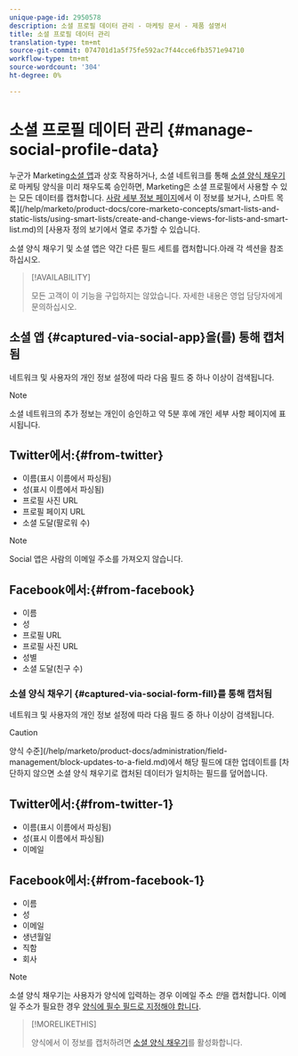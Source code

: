 ```yaml
---
unique-page-id: 2950578
description: 소셜 프로필 데이터 관리 - 마케팅 문서 - 제품 설명서
title: 소셜 프로필 데이터 관리
translation-type: tm+mt
source-git-commit: 074701d1a5f75fe592ac7f44cce6fb3571e94710
workflow-type: tm+mt
source-wordcount: '304'
ht-degree: 0%

---
```



# 소셜 프로필 데이터 관리 {#manage-social-profile-data}

누군가 Marketing[소셜 앱](/help/marketo/product-docs/demand-generation/social/configuring-social-actions/customize-social-app-button.md)과 상호 작용하거나, 소셜 네트워크를 통해 [소셜 양식 채우기](/help/marketo/product-docs/demand-generation/forms/form-actions/enable-social-form-fill-on-a-form.md)로 마케팅 양식을 미리 채우도록 승인하면, Marketing은 소셜 프로필에서 사용할 수 있는 모든 데이터를 캡처합니다. [사람 세부 정보 페이지](/help/marketo/product-docs/core-marketo-concepts/smart-lists-and-static-lists/managing-people-in-smart-lists/using-the-person-detail-page.md)에서 이 정보를 보거나, 스마트 목록](/help/marketo/product-docs/core-marketo-concepts/smart-lists-and-static-lists/using-smart-lists/create-and-change-views-for-lists-and-smart-list.md)의 [사용자 정의 보기에서 열로 추가할 수 있습니다.

소셜 양식 채우기 및 소셜 앱은 약간 다른 필드 세트를 캡처합니다.아래 각 섹션을 참조하십시오.

>[!AVAILABILITY]
>
>모든 고객이 이 기능을 구입하지는 않았습니다. 자세한 내용은 영업 담당자에게 문의하십시오.

## 소셜 앱 {#captured-via-social-app}을(를) 통해 캡처됨

네트워크 및 사용자의 개인 정보 설정에 따라 다음 필드 중 하나 이상이 검색됩니다.

>[!NOTE]
>
>소셜 네트워크의 추가 정보는 개인이 승인하고 약 5분 후에 개인 세부 사항 페이지에 표시됩니다.

## Twitter에서:{#from-twitter}

* 이름(표시 이름에서 파싱됨)
* 성(표시 이름에서 파싱됨)
* 프로필 사진 URL
* 프로필 페이지 URL
* 소셜 도달(팔로워 수)

>[!NOTE]
>
>Social 앱은 사람의 이메일 주소를 가져오지 않습니다.

## Facebook에서:{#from-facebook}

* 이름
* 성
* 프로필 URL
* 프로필 사진 URL
* 성별
* 소셜 도달(친구 수)

### 소셜 양식 채우기 {#captured-via-social-form-fill}를 통해 캡처됨

네트워크 및 사용자의 개인 정보 설정에 따라 다음 필드 중 하나 이상이 검색됩니다.

>[!CAUTION]
>
>양식 수준](/help/marketo/product-docs/administration/field-management/block-updates-to-a-field.md)에서 해당 필드에 대한 업데이트를 [차단하지 않으면 소셜 양식 채우기로 캡처된 데이터가 일치하는 필드를 덮어씁니다.

## Twitter에서:{#from-twitter-1}

* 이름(표시 이름에서 파싱됨)
* 성(표시 이름에서 파싱됨)
* 이메일

## Facebook에서:{#from-facebook-1}

* 이름
* 성
* 이메일
* 생년월일
* 직함
* 회사

>[!NOTE]
>
>소셜 양식 채우기는 사용자가 양식에 입력하는 경우 이메일 주소 _만_&#x200B;을 캡처합니다. 이메일 주소가 필요한 경우 [양식에 필수 필드로 지정해야 합니다](/help/marketo/product-docs/demand-generation/forms/creating-a-form/make-a-form-field-required.md).

>[!MORELIKETHIS]
>
>양식에서 이 정보를 캡처하려면 [소셜 양식 채우기](/help/marketo/product-docs/demand-generation/forms/form-actions/enable-social-form-fill-on-a-form.md)를 활성화합니다.
